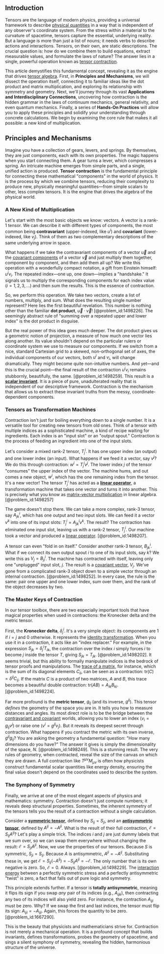 ## Introduction
Tensors are the language of modern physics, providing a universal framework to describe [physical quantities](@article_id:176901) in a way that is independent of any observer's coordinate system. From the stress within a material to the curvature of spacetime, tensors capture the essential, underlying reality. But a language is more than just a list of nouns; it needs verbs to describe actions and interactions. Tensors, on their own, are static descriptions. The crucial question is: how do we combine them to build equations, extract measurable values, and formulate the laws of nature? The answer lies in a single, powerful operation known as [tensor contraction](@article_id:192879).

This article demystifies this fundamental concept, revealing it as the engine that drives [tensor algebra](@article_id:161177). First, in **Principles and Mechanisms**, we will dissect the operation itself, connecting it to familiar ideas like the dot product and matrix multiplication, and exploring its relationship with symmetry and geometry. Next, we'll journey through its vast **Applications and Interdisciplinary Connections**, uncovering how contraction is the hidden grammar in the laws of continuum mechanics, general relativity, and even quantum mechanics. Finally, a series of **Hands-On Practices** will allow you to apply these principles and solidify your understanding through concrete calculations. We begin by examining the core rule that makes it all possible: a new kind of multiplication.

## Principles and Mechanisms

Imagine you have a collection of gears, levers, and springs. By themselves, they are just components, each with its own properties. The magic happens when you start connecting them. A gear turns a lever, which compresses a spring. An intricate machine emerges from simple parts, and a single, unified action is produced. **Tensor contraction** is the fundamental principle for connecting these mathematical "components" in the world of physics. It is the process by which we combine tensors, reducing their complexity to produce new, physically meaningful quantities—from simple scalars to other, less complex tensors. It is the engine that drives the algebra of the physical world.

### A New Kind of Multiplication

Let's start with the most basic objects we know: vectors. A vector is a rank-1 tensor. We can describe it with different types of components, the most common being **contravariant** (upper-indexed, like $u^i$) and **covariant** (lower-indexed, like $v_j$). Think of them as two complementary descriptions of the same underlying arrow in space.

What happens if we take the contravariant components of a vector $\vec{u}$ and the [covariant components](@article_id:261453) of a vector $\vec{v}$ and just multiply them together, component by component, and then add them all up? We write this operation with a wonderfully compact notation, a gift from Einstein himself: $u^i v_i$. The repeated index—one up, one down—implies a "handshake." It signals us to multiply the corresponding components for each index value ($i=1, 2, 3, \dots$) and then sum the results. This is the essence of contraction.

So, we perform this operation. We take two vectors, create a list of numbers, multiply, and sum. What does the resulting single number represent? Here lies the first beautiful revelation. This number is nothing other than the familiar **dot product**, $\vec{u} \cdot \vec{v}$! [@problem_id:1498226]. The seemingly abstract rule of "summing over a repeated upper and lower index" is the dot product in disguise.

But the real power of this idea goes much deeper. The dot product gives us a geometric notion of projection, a measure of how much one vector lies along another. Its value shouldn't depend on the particular rulers or coordinate system we use to measure our components. If we switch from a nice, standard Cartesian grid to a skewed, non-orthogonal set of axes, the individual components of our vectors, both $u^i$ and $v_i$, will change dramatically. They might become quite non-intuitive numbers. And yet—and this is the crucial point—the final result of the contraction $u^i v_i$ remains stubbornly, beautifully, the same. [@problem_id:1498259]. This result is a **[scalar invariant](@article_id:159112)**. It is a piece of pure, unadulterated reality that is independent of our descriptive framework. Contraction is the mechanism that allows us to extract these invariant truths from the messy, coordinate-dependent components.

### Tensors as Transformation Machines

Contraction isn't just for boiling everything down to a single number. It is a versatile tool for creating new tensors from old ones. Think of a tensor with multiple indices as a sophisticated machine, a kind of recipe waiting for ingredients. Each index is an "input slot" or an "output spout." Contraction is the process of feeding an ingredient into one of the input slots.

Let's consider a mixed rank-2 tensor, $T^i_j$. It has one upper index (an output) and one lower index (an input). What happens if we
feed it a vector, say $v^j$? We do this through contraction: $w^i = T^i_j v^j$. The lower index $j$ of the tensor "consumes" the upper index of the vector. The machine hums, and out comes a new object, $w^i$, which has the one remaining index from the tensor. It's a new vector! The tensor $T^i_j$ has acted as a **[linear operator](@article_id:136026)**, a transformation machine that takes one vector and turns it into another. This is precisely what you know as [matrix-vector multiplication](@article_id:140050) in linear algebra. [@problem_id:1498257]

The game doesn't stop there. We can take a more complex, rank-3 tensor, say $A^i_{jk}$, which has one output and two input slots. We can feed it a vector $v^k$ into one of its input slots: $T^i_j = A^i_{jk} v^k$. The result? The contraction has eliminated one input slot, leaving us with a rank-2 tensor, $T^i_j$. Our machine took a vector and produced a [linear operator](@article_id:136026). [@problem_id:1498207].

A tensor can even "fold in on itself." Consider another rank-3 tensor, $B^i_{jk}$. What if we connect its own output spout $i$ to one of its input slots, say $k$? We write this as $V_j = B^i_{ji}$. The machine has contracted with itself, leaving only one "unplugged" input slot, $j$. The result is a [covariant vector](@article_id:275354), $V_j$. We've gone from a complicated rank-3 object down to a simple vector through an internal contraction. [@problem_id:1498252]. In every case, the rule is the same: pair one upper and one lower index, sum over them, and the rank of the object decreases by two.

### The Master Keys of Contraction

In our tensor toolbox, there are two especially important tools that have magical properties when used in contractions: the Kronecker delta and the metric tensor.

First, the **Kronecker delta**, $\delta^i_j$. It's a very simple object: its components are $1$ if $i=j$ and $0$ otherwise. It represents the [identity transformation](@article_id:264177). When you use it in a contraction, it acts like an "index replacer." For example, in the expression $S_{jk} = \delta^i_j T_{ik}$, the contraction over the index $i$ simply forces $i$ to become $j$ inside the tensor $T$, giving $S_{jk} = T_{jk}$. [@problem_id:1498202]. It seems trivial, but this ability to formally manipulate indices is the bedrock of tensor proofs and manipulations. The [trace of a matrix](@article_id:139200), for instance, which is the sum of its diagonal elements $C_{ii}$, can be seen as a contraction: $\mathrm{tr}(C) = \delta^{ij}C_{ij}$. If the matrix $C$ is a product of two matrices, $A$ and $B$, this trace becomes a beautiful double contraction: $\mathrm{tr}(AB) = A_{ik}B_{ki}$. [@problem_id:1498224].

Far more profound is the **metric tensor**, $g_{ij}$ (and its inverse, $g^{ij}$). This tensor *defines* the geometry of the space you are in. It tells you how to measure distances and angles. Its most direct role is to be the bridge between the [contravariant and covariant](@article_id:150829) worlds, allowing you to lower an index ($v_i = g_{ij}v^j$) or raise one ($v^i = g^{ij}v_j$). But it reveals its deepest secret through contraction. What happens if you contract the metric with its own inverse, $g^{ij}g_{ij}$? You are asking the geometry a fundamental question: "How many dimensions do you have?" The answer it gives is simply the dimensionality of the space, $N$. [@problem_id:1498249]. This is a stunning result. The very rules of geometry, when contracted, reveal the size of the canvas on which they are drawn. A full contraction like $T^{\mu\nu}M_{\mu\nu}$ is often how physicists construct fundamental scalar quantities like energy density, ensuring the final value doesn't depend on the coordinates used to describe the system.

### The Symphony of Symmetry

Finally, we arrive at one of the most elegant aspects of physics and mathematics: symmetry. Contraction doesn't just compute numbers; it reveals deep structural properties. Sometimes, the inherent symmetry of the tensors tells you the result of a contraction without a single calculation.

Consider a **[symmetric tensor](@article_id:144073)**, defined by $S_{ij} = S_{ji}$, and an **[antisymmetric tensor](@article_id:190596)**, defined by $A^{ij} = -A^{ji}$. What is the result of their full contraction, $\mathcal{E} = S_{ij}A^{ij}$? Let's play a simple trick. The indices $i$ and $j$ are just dummy labels that we sum over, so we can swap them everywhere without changing the result: $\mathcal{E} = S_{ji}A^{ji}$. Now, we use the properties of our tensors. Because $S$ is symmetric, $S_{ji} = S_{ij}$. Because $A$ is antisymmetric, $A^{ji} = -A^{ij}$. Substituting these in, we get $\mathcal{E} = S_{ij}(-A^{ij}) = -S_{ij}A^{ij} = -\mathcal{E}$. The only number that is its own negative is zero. So, $\mathcal{E} = 0$. Always. [@problem_id:1498229]. The [interaction energy](@article_id:263839) between a perfectly symmetric stress and a perfectly antisymmetric "twist" is zero, a fact that falls out of pure logic and symmetry.

This principle extends further. If a tensor is **totally antisymmetric**, meaning it flips its sign if you swap *any* pair of its indices (e.g., $A_{ijk}$), then contracting any two of its indices will also yield zero. For instance, the contraction $A_{iji}$ must be zero. Why? If we swap the first and last indices, the tensor must flip its sign: $A_{iji} = -A_{iji}$. Again, this forces the quantity to be zero. [@problem_id:1667290].

This is the beauty that physicists and mathematicians strive for. Contraction is not merely a mechanical operation. It is a profound concept that builds invariants, defines transformations, probes the geometry of spacetime, and sings a silent symphony of symmetry, revealing the hidden, harmonious structure of the universe.